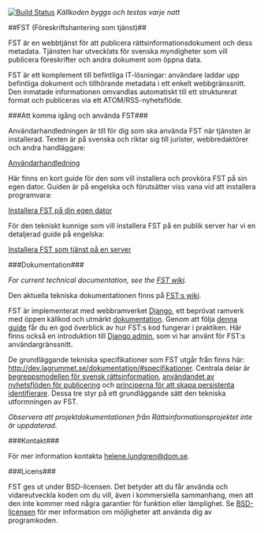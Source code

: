 [![Build Status](https://travis-ci.org/rinfo/fst.svg?branch=develop)](https://travis-ci.org/rinfo/fst) _Källkoden byggs och testas varje natt_

##FST (Föreskriftshantering som tjänst)##

FST är en webbtjänst för att publicera rättsinformationsdokument och dess metadata. Tjänsten har utvecklats för svenska myndigheter som vill publicera föreskrifter och andra dokument som öppna data. 

FST är ett komplement till befintliga IT-lösningar: användare laddar upp befintliga dokument och tillhörande metadata i ett enkelt webbgränssnitt. Den inmatade informationen omvandlas automatiskt till ett strukturerat format och publiceras via ett ATOM/RSS-nyhetsflöde.


###Att komma igång och använda FST###

Användarhandledningen är till för dig som ska använda FST när tjänsten är installerad.
Texten är på svenska och riktar sig till jurister, webbredaktörer och andra handläggare:

[Användarhandledning](https://github.com/rinfo/fst/blob/develop/doc/anvandarhandledning_fst.pdf)


Här finns en kort guide för den som vill installera och provköra FST på sin egen dator. 
Guiden är på engelska och förutsätter viss vana vid att installera programvara:

[Installera FST på din egen dator](https://github.com/rinfo/fst/wiki/Install-on-development-machine)


För den tekniskt kunnige som vill installera FST på en publik server har vi en detaljerad guide på engelska:  

[Installera FST som tjänst på en server](https://github.com/rinfo/fst/wiki/Server-installation-FST) 

###Dokumentation###

_For current technical documentation, see the [FST wiki](https://github.com/rinfo/fst/wiki)._

Den aktuella tekniska dokumentationen finns på [FST:s wiki](https://github.com/rinfo/fst/wiki). 

FST är implementerat med webbramverket [Django](https://www.djangoproject.com/), ett beprövat ramverk med öppen källkod och utmärkt [dokumentation](https://docs.djangoproject.com/en/1.10/). Genom att följa [denna guide](https://docs.djangoproject.com/en/1.10/intro/tutorial01/) får du en god överblick av hur FST:s kod fungerar i praktiken. Här finns också en introduktion till [Django admin](https://docs.djangoproject.com/en/1.10/ref/contrib/admin/), som vi har använt för FST:s användargränssnitt.

De grundläggande tekniska specifikationer som FST utgår från finns här: http://dev.lagrummet.se/dokumentation/#specifikationer. 
Centrala delar är [begreppsmodellen för svensk rättsinformation](http://dev.lagrummet.se/dokumentation/model.pdf), [användandet av nyhetsflöden för publicering](http://dev.lagrummet.se/dokumentation/system/atom-insamling.pdf) och [principerna för att skapa persistenta identifierare](http://dev.lagrummet.se/dokumentation/system/uri-principer.pdf). Dessa tre styr på ett grundläggande sätt den tekniska utformningen av FST. 

_Observera att projektdokumentationen från Rättsinformationsprojektet inte är uppdaterad._

###Kontakt###

För mer information kontakta helene.lundgren@dom.se.

###Licens###
 
FST ges ut under BSD-licensen. Det betyder att du får
använda och vidareutveckla koden om du vill, även i kommersiella
sammanhang, men att den inte kommer med några garantier för funktion
eller lämplighet. Se [BSD-licensen](https://github.com/rinfo/fst/blob/master/LICENSE.TXT) för mer information om möjligheter
att använda dig av programkoden.

